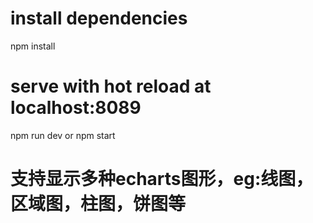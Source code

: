 # install dependencies
npm install

# serve with hot reload at localhost:8089
npm run dev  or  npm start

# 支持显示多种echarts图形，eg:线图，区域图，柱图，饼图等
